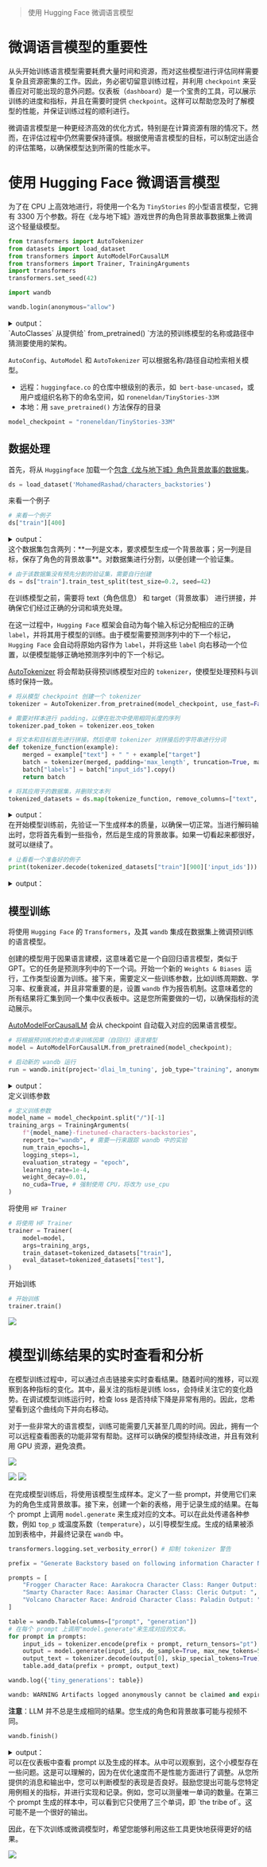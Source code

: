 > 使用 Hugging Face 微调语言模型
>

#  微调语言模型的重要性
从头开始训练语言模型需要耗费大量时间和资源，而对这些模型进行评估同样需要复杂且资源密集的工作。因此，务必密切留意训练过程，并利用 `checkpoint` 来妥善应对可能出现的意外问题。仪表板（`dashboard`）是一个宝贵的工具，可以展示训练的进度和指标，并且在需要时提供 `checkpoint`。这样可以帮助您及时了解模型的性能，并保证训练过程的顺利进行。

微调语言模型是一种更经济高效的优化方式，特别是在计算资源有限的情况下。然而，在评估过程中仍然需要保持谨慎。根据使用语言模型的目标，可以制定出适合的评估策略，以确保模型达到所需的性能水平。

# 使用 Hugging Face 微调语言模型
为了在 CPU 上高效地进行，将使用一个名为 `TinyStories` 的小型语言模型，它拥有 3300 万个参数。将在《龙与地下城》游戏世界的角色背景故事数据集上微调这个轻量级模型。

```python
from transformers import AutoTokenizer
from datasets import load_dataset
from transformers import AutoModelForCausalLM
from transformers import Trainer, TrainingArguments
import transformers
transformers.set_seed(42)

import wandb
```

```python
wandb.login(anonymous="allow")
```

<details class="lake-collapse"><summary id="ud90c2766"><span class="ne-text">output：</span></summary><pre data-language="json" id="iOXbm" class="ne-codeblock language-json"><code>True</code></pre></details>
`AutoClasses` 从提供给` from_pretrained() `方法的预训练模型的名称或路径中猜测要使用的架构。

`AutoConfig`、`AutoModel` 和 `AutoTokenizer` 可以根据名称/路径自动检索相关模型。

+ 远程：`huggingface.co` 的仓库中根级别的表示，如` bert-base-uncased`，或用户或组织名称下的命名空间，如 `roneneldan/TinyStories-33M`
+ 本地：用 `save_pretrained()` 方法保存的目录

```python
model_checkpoint = "roneneldan/TinyStories-33M"
```

## 数据处理
首先，将从 `Huggingface` 加载一个[包含《龙与地下城》角色背景故事的数据集](https://huggingface.co/datasets/MohamedRashad/characters_backstories)。

```python
ds = load_dataset('MohamedRashad/characters_backstories')
```

来看一个例子

```python
# 来看一个例子
ds["train"][400]
```

<details class="lake-collapse"><summary id="u94a020cc"><span class="ne-text" style="color: var(--jp-cell-prompt-not-active-font-color)">output：</span></summary><pre data-language="json" id="jGpQT" class="ne-codeblock language-json"><code>{'text': 'Generate Backstory based on following information\nCharacter Name: Dewin \nCharacter Race: Halfling\nCharacter Class: Sorcerer bard\n\nOutput:\n',
 'target': 'Dewin thought he was a wizard, but it turned out it was the draconic blood in his veins that brought him eldritch power.  Music classes in wizarding college taught him yet another use for his power, and when he was expelled he took up adventuring'}</code></pre></details>
这个数据集包含两列：**一列是文本，要求模型生成一个背景故事；另一列是目标，保存了角色的背景故事**。对数据集进行分割，以便创建一个验证集。

```python
# 由于该数据集没有预先分割的验证集，需要自行创建
ds = ds["train"].train_test_split(test_size=0.2, seed=42)
```

在训练模型之前，需要将 text（角色信息） 和 target（背景故事） 进行拼接，并确保它们经过正确的分词和填充处理。

在这一过程中，`Hugging Face` 框架会自动为每个输入标记分配相应的正确 `label`，并将其用于模型的训练。由于模型需要预测序列中的下一个标记，`Hugging Face` 会自动将原始内容作为 `label`，并将这些 `label` 向右移动一个位置，以便模型能够正确地预测序列中的下一个标记。

[AutoTokenizer](https://huggingface.co/learn/nlp-course/zh-CN/chapter6/1?fw=pt) 将会帮助获得预训练模型对应的 `tokenizer`，使模型处理预料与训练时保持一致。

```python
# 将从模型 checkpoint 创建一个 tokenizer
tokenizer = AutoTokenizer.from_pretrained(model_checkpoint, use_fast=False)

# 需要对样本进行 padding，以便在批次中使用相同长度的序列
tokenizer.pad_token = tokenizer.eos_token

# 将文本和目标首先进行拼接。然后使用 tokenizer 对拼接后的字符串进行分词
def tokenize_function(example):
    merged = example["text"] + " " + example["target"]
    batch = tokenizer(merged, padding='max_length', truncation=True, max_length=128)
    batch["labels"] = batch["input_ids"].copy()
    return batch

# 将其应用于的数据集，并删除文本列
tokenized_datasets = ds.map(tokenize_function, remove_columns=["text", "target"])
```

<details class="lake-collapse"><summary id="uf1aa8a13"><span class="ne-text" style="color: rgba(0, 0, 0, 0.87)">output：</span></summary><pre data-language="json" id="C0Edz" class="ne-codeblock language-json"><code>Map:   0%|          | 0/465 [00:00&lt;?, ? examples/s]</code></pre></details>
在开始模型训练前，先验证一下生成样本的质量，以确保一切正常。当进行解码输出时，您将首先看到一些指令，然后是生成的背景故事。如果一切看起来都很好，就可以继续了。

```python
# 让看看一个准备好的例子
print(tokenizer.decode(tokenized_datasets["train"][900]['input_ids']))
```

<details class="lake-collapse"><summary id="u7652b672"><span class="ne-text">output：</span></summary><pre data-language="json" id="IehlC" class="ne-codeblock language-json"><code>Generate Backstory based on following information
Character Name: Mr. Gale
Character Race: Half-orc
Character Class: Cleric

Output:
Growing up the only half-orc in a small rural town was rough. His mother didn't survive childbirth and so was raised in a church in a high mountain pass, his attention was always drawn by airships passing through, and dreams of an escape. Leaving to strike out on his own as early as he could he made a living for most of his life as an airship sailor, and occasionally a pirate. A single storm visits him throughout his life, marking every major</code></pre></details>
## 模型训练
将使用 `Hugging Face` 的 `Transformers`，及其 `wandb` 集成在数据集上微调预训练的语言模型。

创建的模型用于因果语言建模，这意味着它是一个自回归语言模型，类似于 GPT。它的任务是预测序列中的下一个词。开始一个新的 `Weights & Biases `运行，工作类型设置为训练。接下来，需要定义一些训练参数，比如训练周期数、学习率、权重衰减，并且非常重要的是，设置 `wandb` 作为报告机制。这意味着您的所有结果将汇集到同一个集中仪表板中。这是您所需要做的一切，以确保指标的流动展示。

[AutoModelForCausalLM](https://huggingface.co/learn/nlp-course/zh-CN/chapter2/3) 会从 checkpoint 自动载入对应的因果语言模型。

```python
# 将根据预训练的检查点来训练因果（自回归）语言模型
model = AutoModelForCausalLM.from_pretrained(model_checkpoint);
```

```python
# 启动新的 wandb 运行
run = wandb.init(project='dlai_lm_tuning', job_type="training", anonymous="allow")
```

<details class="lake-collapse"><summary id="u1867493a"><span class="ne-text">output：</span></summary><pre data-language="json" id="TWORm" class="ne-codeblock language-json"><code>Tracking run with wandb version 0.15.8
Run data is saved locally in /content/wandb/run-20230813_134429-8o77rmiz
Syncing run sandy-river-2 to Weights &amp; Biases (docs)
View project at https://wandb.ai/anony-moose-980007700204230807/dlai_lm_tuning?apiKey=cadfeaf15a42dc5744f2716fd33a69a37a35ac88
View run at https://wandb.ai/anony-moose-980007700204230807/dlai_lm_tuning/runs/8o77rmiz?apiKey=cadfeaf15a42dc5744f2716fd33a69a37a35ac88
Do NOT share these links with anyone. They can be used to claim your runs.</code></pre></details>
定义训练参数

```python
# 定义训练参数
model_name = model_checkpoint.split("/")[-1]
training_args = TrainingArguments(
    f"{model_name}-finetuned-characters-backstories",
    report_to="wandb", # 需要一行来跟踪 wandb 中的实验
    num_train_epochs=1,
    logging_steps=1,
    evaluation_strategy = "epoch",
    learning_rate=1e-4,
    weight_decay=0.01,
    no_cuda=True, # 强制使用 CPU，将改为 use_cpu
)
```

将使用 `HF Trainer`

```python
# 将使用 HF Trainer
trainer = Trainer(
    model=model,
    args=training_args,
    train_dataset=tokenized_datasets["train"],
    eval_dataset=tokenized_datasets["test"],
)
```

开始训练

```python
# 开始训练
trainer.train()
```

![](https://cdn.nlark.com/yuque/0/2025/png/2639475/1736402862198-525dda06-2bb8-4275-bf03-eba592d19236.png)

# 模型训练结果的实时查看和分析
在模型训练过程中，可以通过点击链接来实时查看结果。随着时间的推移，可以观察到各种指标的变化。其中，最关注的指标是训练 loss，会持续关注它的变化趋势。在调试模型训练运行时，检查 loss 是否持续下降是非常有用的。因此，您希望看到这个曲线向下并向右移动。

对于一些非常大的语言模型，训练可能需要几天甚至几周的时间。因此，拥有一个可以远程查看图表的功能非常有帮助。这样可以确保的模型持续改进，并且有效利用 GPU 资源，避免浪费。

![](https://raw.githubusercontent.com/kate1128/llm-cookbook/54ad6728cde23add6e96b1f521ace605b5e60ca3/figures/charts.png)

![](https://raw.githubusercontent.com/kate1128/llm-cookbook/54ad6728cde23add6e96b1f521ace605b5e60ca3/figures/loss0.png) ![](https://raw.githubusercontent.com/kate1128/llm-cookbook/54ad6728cde23add6e96b1f521ace605b5e60ca3/figures/loss1.png) 

在完成模型训练后，将使用该模型生成样本。定义了一些 prompt，并使用它们来为的角色生成背景故事。接下来，创建一个新的表格，用于记录生成的结果。在每个 prompt 上调用 `model.generate` 来生成对应的文本。可以在此处传递各种参数，例如 `top_p` 或温度系数（`temperature`），以引导模型生成。生成的结果被添加到表格中，并最终记录在 `wandb` 中。

```python
transformers.logging.set_verbosity_error() # 抑制 tokenizer 警告

prefix = "Generate Backstory based on following information Character Name: "

prompts = [
    "Frogger Character Race: Aarakocra Character Class: Ranger Output: ",
    "Smarty Character Race: Aasimar Character Class: Cleric Output: ",
    "Volcano Character Race: Android Character Class: Paladin Output: ",
]

table = wandb.Table(columns=["prompt", "generation"])
# 在每个 prompt 上调用"model.generate"来生成对应的文本。
for prompt in prompts:
    input_ids = tokenizer.encode(prefix + prompt, return_tensors="pt")
    output = model.generate(input_ids, do_sample=True, max_new_tokens=50, top_p=0.3)
    output_text = tokenizer.decode(output[0], skip_special_tokens=True)
    table.add_data(prefix + prompt, output_text)

wandb.log({'tiny_generations': table})
```

```python
wandb: WARNING Artifacts logged anonymously cannot be claimed and expire after 7 days.
```

**注意**：LLM 并不总是生成相同的结果。您生成的角色和背景故事可能与视频不同。

```python
wandb.finish()
```

<details class="lake-collapse"><summary id="u29279886"><span class="ne-text">output：</span></summary><p id="u76cc2103" class="ne-p"><img src="https://cdn.nlark.com/yuque/0/2025/png/2639475/1736402952459-d7f6f7d4-b7cc-4c3b-9681-462aa2d0d8e3.png" width="676.8" id="ucd529857" class="ne-image"></p><p id="ud89854f1" class="ne-p"><img src="https://cdn.nlark.com/yuque/0/2025/png/2639475/1736402965775-4833f5cd-633f-4ce0-9abe-02d5d9a05986.png" width="706.4" id="u62e38af2" class="ne-image"></p></details>
可以在仪表板中查看 prompt 以及生成的样本。从中可以观察到，这个小模型存在一些问题。这是可以理解的，因为在优化速度而不是性能方面进行了调整。从您所提供的消息和输出中，您可以判断模型的表现是否良好。鼓励您提出可能与您特定用例相关的指标，并进行实现和记录。例如，您可以测量唯一单词的数量。在第三个 prompt 生成的样本中，可以看到它只使用了三个单词，即 `the tribe of`。这可能不是一个很好的输出。

因此，在下次训练或微调模型时，希望您能够利用这些工具更快地获得更好的结果。

![](https://raw.githubusercontent.com/kate1128/llm-cookbook/54ad6728cde23add6e96b1f521ace605b5e60ca3/figures/tiny-generations.png)

